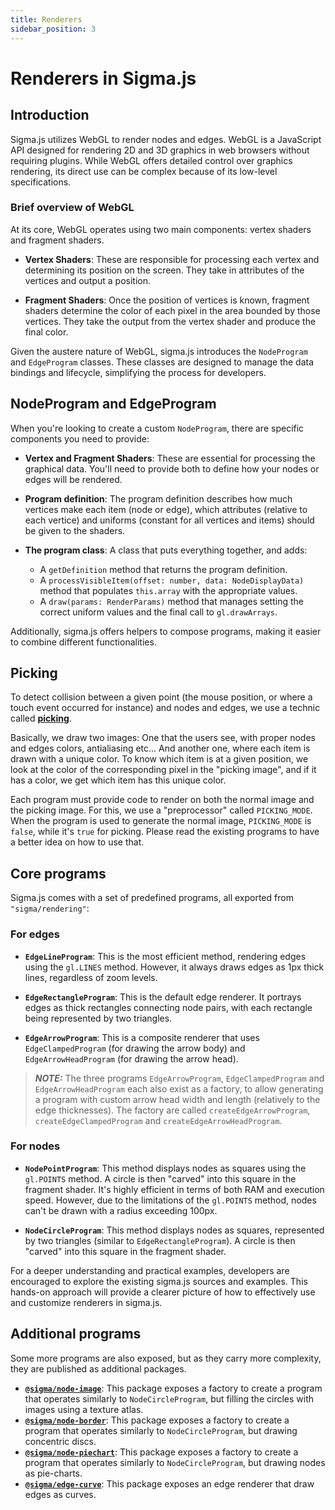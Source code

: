 ```yaml
---
title: Renderers
sidebar_position: 3
---
```


# Renderers in Sigma.js

## Introduction

Sigma.js utilizes WebGL to render nodes and edges. WebGL is a JavaScript API designed for rendering 2D and 3D graphics in web browsers without requiring plugins. While WebGL offers detailed control over graphics rendering, its direct use can be complex because of its low-level specifications.

### Brief overview of WebGL

At its core, WebGL operates using two main components: vertex shaders and fragment shaders.

- **Vertex Shaders**: These are responsible for processing each vertex and determining its position on the screen. They take in attributes of the vertices and output a position.

- **Fragment Shaders**: Once the position of vertices is known, fragment shaders determine the color of each pixel in the area bounded by those vertices. They take the output from the vertex shader and produce the final color.

Given the austere nature of WebGL, sigma.js introduces the `NodeProgram` and `EdgeProgram` classes. These classes are designed to manage the data bindings and lifecycle, simplifying the process for developers.

## NodeProgram and EdgeProgram

When you're looking to create a custom `NodeProgram`, there are specific components you need to provide:

- **Vertex and Fragment Shaders**: These are essential for processing the graphical data. You'll need to provide both to define how your nodes or edges will be rendered.

- **Program definition**: The program definition describes how much vertices make each item (node or edge), which attributes (relative to each vertice) and uniforms (constant for all vertices and items) should be given to the shaders.

- **The program class**: A class that puts everything together, and adds:
  - A `getDefinition` method that returns the program definition.
  - A `processVisibleItem(offset: number, data: NodeDisplayData)` method that populates `this.array` with the appropriate values.
  - A `draw(params: RenderParams)` method that manages setting the correct uniform values and the final call to `gl.drawArrays`.

Additionally, sigma.js offers helpers to compose programs, making it easier to combine different functionalities.

## Picking

To detect collision between a given point (the mouse position, or where a touch event occurred for instance) and nodes and edges, we use a technic called **[picking](https://webglfundamentals.org/webgl/lessons/webgl-picking.html)**.

Basically, we draw two images: One that the users see, with proper nodes and edges colors, antialiasing etc... And another one, where each item is drawn with a unique color. To know which item is at a given position, we look at the color of the corresponding pixel in the "picking image", and if it has a color, we get which item has this unique color.

Each program must provide code to render on both the normal image and the picking image. For this, we use a "preprocessor" called `PICKING_MODE`. When the program is used to generate the normal image, `PICKING_MODE` is `false`, while it's `true` for picking. Please read the existing programs to have a better idea on how to use that.

## Core programs

Sigma.js comes with a set of predefined programs, all exported from `"sigma/rendering"`:

### For edges

- **`EdgeLineProgram`**: This is the most efficient method, rendering edges using the `gl.LINES` method. However, it always draws edges as 1px thick lines, regardless of zoom levels.

- **`EdgeRectangleProgram`**: This is the default edge renderer. It portrays edges as thick rectangles connecting node pairs, with each rectangle being represented by two triangles.

- **`EdgeArrowProgram`**: This is a composite renderer that uses `EdgeClampedProgram` (for drawing the arrow body) and `EdgeArrowHeadProgram` (for drawing the arrow head).

> **_NOTE:_** The three programs `EdgeArrowProgram`, `EdgeClampedProgram` and `EdgeArrowHeadProgram` each also exist as a factory, to allow generating a program with custom arrow head width and length (relatively to the edge thicknesses). The factory are called `createEdgeArrowProgram`, `createEdgeClampedProgram` and `createEdgeArrowHeadProgram`.

### For nodes

- **`NodePointProgram`**: This method displays nodes as squares using the `gl.POINTS` method. A circle is then "carved" into this square in the fragment shader. It's highly efficient in terms of both RAM and execution speed. However, due to the limitations of the `gl.POINTS` method, nodes can't be drawn with a radius exceeding 100px.

- **`NodeCircleProgram`**: This method displays nodes as squares, represented by two triangles (similar to `EdgeRectangleProgram`). A circle is then "carved" into this square in the fragment shader.

For a deeper understanding and practical examples, developers are encouraged to explore the existing sigma.js sources and examples. This hands-on approach will provide a clearer picture of how to effectively use and customize renderers in sigma.js.

## Additional programs

Some more programs are also exposed, but as they carry more complexity, they are published as additional packages.

- [**`@sigma/node-image`**](https://www.npmjs.com/package/@sigma/node-image): This package exposes a factory to create a program that operates similarly to `NodeCircleProgram`, but filling the circles with images using a texture atlas.
- [**`@sigma/node-border`**](https://www.npmjs.com/package/@sigma/node-border): This package exposes a factory to create a program that operates similarly to `NodeCircleProgram`, but drawing concentric discs.
- [**`@sigma/node-piechart`**](https://www.npmjs.com/package/@sigma/node-piechart): This package exposes a factory to create a program that operates similarly to `NodeCircleProgram`, but drawing nodes as pie-charts.
- [**`@sigma/edge-curve`**](https://www.npmjs.com/package/@sigma/edge-curve): This package exposes an edge renderer that draw edges as curves.
